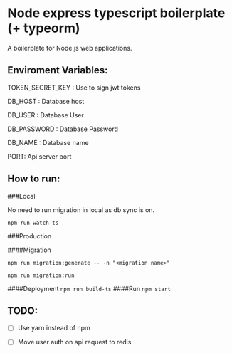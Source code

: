 # Node express typescript boilerplate (+ typeorm)

A boilerplate for Node.js web applications.
## Enviroment Variables:
TOKEN_SECRET_KEY : Use to sign jwt tokens

DB_HOST : Database host

DB_USER : Database User

DB_PASSWORD : Database Password

DB_NAME : Database name

PORT: Api server port
## How to run:

###Local

No need to run migration in local as db sync is on.

``npm run watch-ts``


###Production

####Migration

``npm run migration:generate -- -n "<migration name>"``

``npm run migration:run``

####Deployment
``npm run build-ts``
####Run
``npm start``

## TODO:
- [ ] Use yarn instead of npm
- [ ] Move user auth on api request to redis


